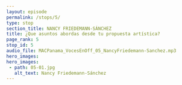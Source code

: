 ```yaml
---
layout: episode
permalink: /stops/5/
type: stop
section_title: NANCY FRIEDEMANN-SÁNCHEZ
title: ¿Que asuntos abordas desde tu propuesta artística?
page_rank: 5
stop_id: 5
audio_file: MACPanama_VocesEnOff_05_NancyFriedemann-Sanchez.mp3
hero_images:
hero_images:
 - path: 05-01.jpg
   alt_text: Nancy Friedemann-Sánchez
---
```


